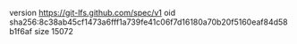 version https://git-lfs.github.com/spec/v1
oid sha256:8c38ab45cf1473a6fff1a739fe41c06f7d16180a70b20f5160eaf84d58b1f6af
size 15072
